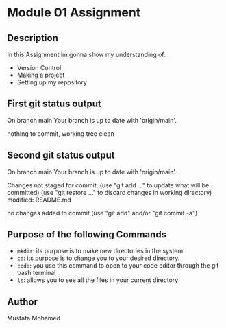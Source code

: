 # Module 01 Assignment

## Description

In this Assignment im gonna show my understanding of:

- Version Control
- Making a project
- Setting up my repository

## First git status output

On branch main
Your branch is up to date with 'origin/main'.

nothing to commit, working tree clean

## Second git status output

On branch main
Your branch is up to date with 'origin/main'.

Changes not staged for commit:
  (use "git add <file>..." to update what will be committed)
  (use "git restore <file>..." to discard changes in working
directory)
        modified:   README.md

no changes added to commit (use "git add" and/or "git commit
-a")

## Purpose of the following Commands

- `mkdir`: its purpose is to make new directories in the system
- `cd`: its purpose is to change you to your desired directory.
- `code`: you use this command to open to your code editor through the git bash terminal
- `ls`: allows you to see all the files in your current directory

## Author

Mustafa Mohamed

